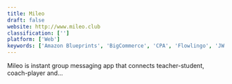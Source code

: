 ```yaml
---
title: Mileo
draft: false 
website: http://www.mileo.club
classification: ['']
platform: ['Web']
keywords: ['Amazon Blueprints', 'BigCommerce', 'CPA', 'Flowlingo', 'JW Broadcasting', 'Lexi', 'Magento', 'MaxBounty', 'Onyx by Titanium', 'Pili Pop', 'Rosetta Stone', 'Shortcut Wolf', 'Signal', 'TaxAct', 'Telegram', 'Truffle', 'TurboTax', 'WhatsApp', 'Wire']
---
```

Mileo is instant group messaging app that connects teacher-student, coach-player and...